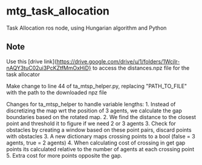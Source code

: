 # mtg_task_allocation
Task Allocation ros node, using Hungarian algorithm and Python

## Note

Use this [drive link]{https://drive.google.com/drive/u/1/folders/1Wcjlr-nAQY3tuC02ui3PcKZtfMmOxHiD} to access the distances.npz file for the task allocator

Make change to line 44 of ta_mtsp_helper.py, replacing "PATH_TO_FILE" with the path to the downloaded npz file

Changes for ta_mtsp_helper to handle variable lengths:
    1. Instead of discretizing the map wrt the position of 3 agents, we calculate the gap boundaries based on the rotated map. 
    2. We find the distance to the closest point and threshold it to figure if we need 2 or 3 agents
    3. Check for obstacles by creating a window based on these point pairs, discard points with obstacles
    3. A new dictionary maps crossing points to a bool (false = 3 agents, true = 2 agents)
    4. When calculating cost of crossing in get gap points its calculated relative to the number of agents at each crossing point
    5. Extra cost for more points opposite the gap. 